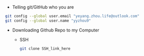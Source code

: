 

- Telling git/GitHub who you are

```bash
git config --global user.email "yeyang.zhou.life@outlook.com"
git config --global user.name "yyzhou9"
```

- Downloading Github Repo to my Computer

  - SSH

    ```bash
    git clone SSH_link_here
    ```

    